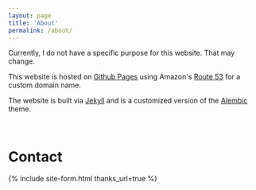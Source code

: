 ```yaml
---
layout: page
title: 'About'
permalink: /about/
---
```


Currently, I do not have a specific purpose for this website. That may change.

This website is hosted on [Github Pages](https://github.com/) using Amazon's [Route 53](https://aws.amazon.com/route53/) for a custom domain name.

The website is built via [Jekyll](https://github.com/jekyll/jekyll) and is a customized version of the [Alembic](https://github.com/daviddarnes/alembic) theme.

<br/>

# Contact

{% include site-form.html thanks_url=true %}
